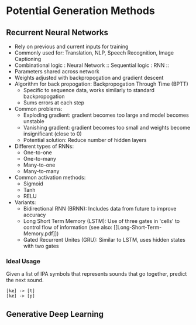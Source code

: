 # Potential Generation Methods

## Recurrent Neural Networks
- Rely on previous and current inputs for training
- Commonly used for: Translation, NLP, Speech Recognition, Image Captioning
- Combinational logic : Neural Network :: Sequential logic : RNN ::
- Parameters shared across network
- Weights adjusted with backpropogation and gradient descent
- Algorithm for back propogation: Backpropogation Through Time (BPTT)
	- Specific to sequence data, works similarly to standard backpropogation
	- Sums errors at each step
- Common problems:
	- Exploding gradient: gradient becomes too large and model becomes unstable
	- Vanishing gradient: gradient becomes too small and weights become insignificant (close to 0)
	- Potential solution: Reduce number of hidden layers
- Different types of RNNs:
	- One-to-one
	- One-to-many
	- Many-to-one
	- Many-to-many
- Common activation methods:
	- Sigmoid
	- Tanh
	- RELU
- Variants:
	- Bidirectional RNN (BRNN): Includes data from future to improve accuracy
	- Long Short Term Memory (LSTM): Use of three gates in 'cells' to control flow of information (see also: [[Long-Short-Term-Memory.pdf]])
	- Gated Recurrent Unites (GRU): Similar to LSTM, uses hidden states with two gates

### Ideal Usage

Given a list of IPA symbols that represents sounds that go together, predict the next sound.

```
[kæ] -> [t]
[kæ] -> [p]
```

## Generative Deep Learning